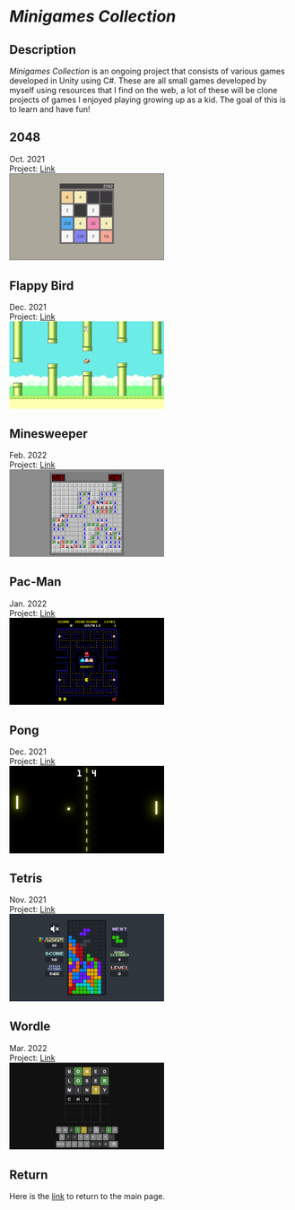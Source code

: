 # *Minigames Collection*

## Description
*Minigames Collection* is an ongoing project that consists of various games developed in Unity using C#. These are all small games developed by myself using resources that I find on the web, a lot of these will be clone projects of games I enjoyed playing growing up as a kid. The goal of this is to learn and have fun!   

## 2048
Oct. 2021   
Project: [Link](2048.html)  
[<img class="clickableimage" width="276.48" height="155.52" src="https://github.com/SergeiBak/PersonalWebsite/blob/master/images/2048.png?raw=true">](https://sergeibak.github.io/PersonalWebsite/2048.html)    

## Flappy Bird
Dec. 2021   
Project: [Link](FlappyBird.html)  
[<img class="clickableimage" width="276.48" height="155.52" src="https://github.com/SergeiBak/PersonalWebsite/blob/master/images/flappybird.png?raw=true">](https://sergeibak.github.io/PersonalWebsite/FlappyBird.html) 

## Minesweeper
Feb. 2022   
Project: [Link](Minesweeper.html)  
[<img class="clickableimage" width="276.48" height="155.52" src="https://github.com/SergeiBak/PersonalWebsite/blob/master/images/Minesweeper.png?raw=true">](https://sergeibak.github.io/PersonalWebsite/Minesweeper.html)  

## Pac-Man
Jan. 2022   
Project: [Link](PacMan.html)  
[<img class="clickableimage" width="276.48" height="155.52" src="https://github.com/SergeiBak/PersonalWebsite/blob/master/images/Pacman.png?raw=true">](https://sergeibak.github.io/PersonalWebsite/PacMan.html)  

## Pong
Dec. 2021   
Project: [Link](pong.html)  
[<img class="clickableimage" width="276.48" height="155.52" src="https://github.com/SergeiBak/PersonalWebsite/blob/master/images/pong.png?raw=true">](https://sergeibak.github.io/PersonalWebsite/pong.html)    

## Tetris
Nov. 2021   
Project: [Link](tetris.html)  
[<img class="clickableimage" width="276.48" height="155.52" src="https://github.com/SergeiBak/PersonalWebsite/blob/master/images/tetris.png?raw=true">](https://sergeibak.github.io/PersonalWebsite/tetris.html)    

## Wordle
Mar. 2022   
Project: [Link](wordle.html)  
[<img class="clickableimage" width="276.48" height="155.52" src="https://github.com/SergeiBak/PersonalWebsite/blob/master/images/wordle.png?raw=true">](https://sergeibak.github.io/PersonalWebsite/wordle.html)    

## Return
Here is the [link](https://sergeibak.github.io/PersonalWebsite/) to return to the main page.
